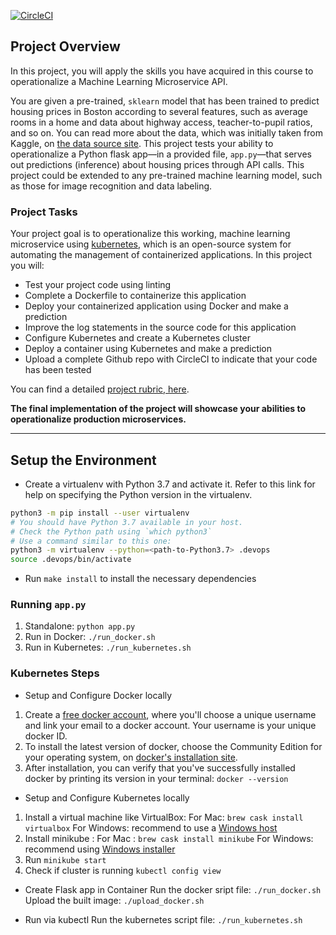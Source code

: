 [![CircleCI](https://dl.circleci.com/status-badge/img/gh/peninahnaserian/docker-kubernetes-microservice/tree/main.svg?style=svg)](https://dl.circleci.com/status-badge/redirect/gh/peninahnaserian/docker-kubernetes-microservice/tree/main)

## Project Overview

In this project, you will apply the skills you have acquired in this course to operationalize a Machine Learning Microservice API. 

You are given a pre-trained, `sklearn` model that has been trained to predict housing prices in Boston according to several features, such as average rooms in a home and data about highway access, teacher-to-pupil ratios, and so on. You can read more about the data, which was initially taken from Kaggle, on [the data source site](https://www.kaggle.com/c/boston-housing). This project tests your ability to operationalize a Python flask app—in a provided file, `app.py`—that serves out predictions (inference) about housing prices through API calls. This project could be extended to any pre-trained machine learning model, such as those for image recognition and data labeling.

### Project Tasks

Your project goal is to operationalize this working, machine learning microservice using [kubernetes](https://kubernetes.io/), which is an open-source system for automating the management of containerized applications. In this project you will:
* Test your project code using linting
* Complete a Dockerfile to containerize this application
* Deploy your containerized application using Docker and make a prediction
* Improve the log statements in the source code for this application
* Configure Kubernetes and create a Kubernetes cluster
* Deploy a container using Kubernetes and make a prediction
* Upload a complete Github repo with CircleCI to indicate that your code has been tested

You can find a detailed [project rubric, here](https://review.udacity.com/#!/rubrics/2576/view).

**The final implementation of the project will showcase your abilities to operationalize production microservices.**

---

## Setup the Environment

* Create a virtualenv with Python 3.7 and activate it. Refer to this link for help on specifying the Python version in the virtualenv. 
```bash
python3 -m pip install --user virtualenv
# You should have Python 3.7 available in your host. 
# Check the Python path using `which python3`
# Use a command similar to this one:
python3 -m virtualenv --python=<path-to-Python3.7> .devops
source .devops/bin/activate
```
* Run `make install` to install the necessary dependencies

### Running `app.py`

1. Standalone:  `python app.py`
2. Run in Docker:  `./run_docker.sh`
3. Run in Kubernetes:  `./run_kubernetes.sh`

### Kubernetes Steps
* Setup and Configure Docker locally
1. Create a [free docker account](https://hub.docker.com/signup), where you'll choose a unique username   and link your email to a docker account. Your username is your unique docker ID.
2. To install the latest version of docker, choose the Community Edition for your operating system, on [docker's installation site](https://docs.docker.com/get-docker/).
3. After installation, you can verify that you've successfully installed docker by printing its version in your terminal: `docker --version`

* Setup and Configure Kubernetes locally 
1. Install a virtual machine like VirtualBox:
    For Mac: `brew cask install virtualbox`
    For Windows: recommend to use a [Windows host](https://www.virtualbox.org/wiki/Downloads)
2. Install minikube :
    For Mac : `brew cask install minikube`
    For Windows: recommend using [Windows installer](https://minikube.sigs.k8s.io/docs/start/)
3. Run `minikube start`
4. Check if cluster is running `kubectl config view`

* Create Flask app in Container
Run the docker sript file: `./run_docker.sh`
Upload the built image: `./upload_docker.sh`

* Run via kubectl
Run the kubernetes script file: `./run_kubernetes.sh`

